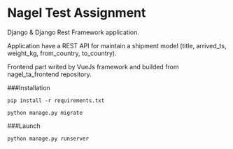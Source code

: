 # Nagel Test Assignment

Django & Django Rest Framework application.

Application have a REST API for maintain a shipment model (title, arrived_ts, weight_kg, from_country, to_country).

Frontend part writed by VueJs framework and builded from nagel_ta_frontend repository.

###Installation

`pip install -r requirements.txt`

`python manage.py migrate`


###Launch

`python manage.py runserver`